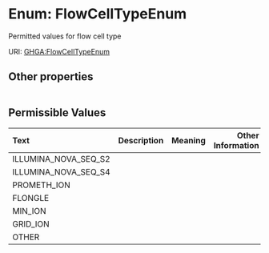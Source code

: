 
# Enum: FlowCellTypeEnum


Permitted values for flow cell type

URI: [GHGA:FlowCellTypeEnum](https://w3id.org/GHGA/FlowCellTypeEnum)


## Other properties

|  |  |  |
| --- | --- | --- |

## Permissible Values

| Text | Description | Meaning | Other Information |
| :--- | :---: | :---: | ---: |
| ILLUMINA_NOVA_SEQ_S2 |  |  |  |
| ILLUMINA_NOVA_SEQ_S4 |  |  |  |
| PROMETH_ION |  |  |  |
| FLONGLE |  |  |  |
| MIN_ION |  |  |  |
| GRID_ION |  |  |  |
| OTHER |  |  |  |

